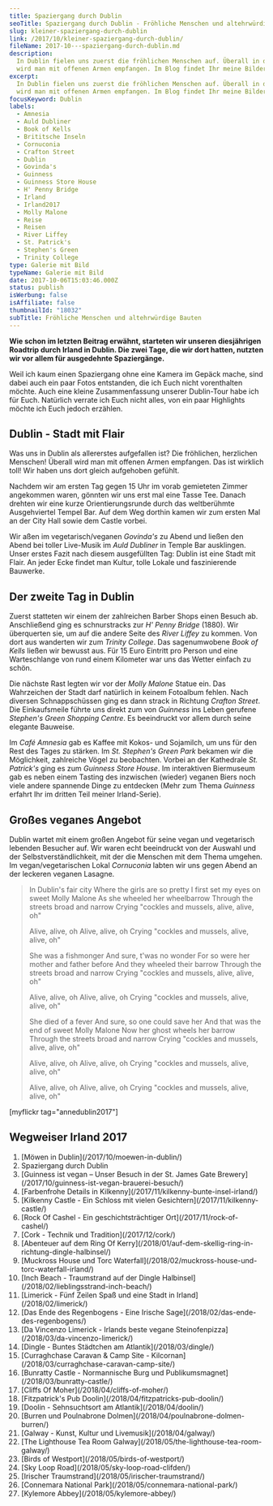 ```yaml
---
title: Spaziergang durch Dublin
seoTitle: Spaziergang durch Dublin - Fröhliche Menschen und altehrwürdige Bauten
slug: kleiner-spaziergang-durch-dublin
link: /2017/10/kleiner-spaziergang-durch-dublin/
fileName: 2017-10---spaziergang-durch-dublin.md
description:
  In Dublin fielen uns zuerst die fröhlichen Menschen auf. Überall in der Stadt
  wird man mit offenen Armen empfangen. Im Blog findet Ihr meine Bilderserie.
excerpt:
  In Dublin fielen uns zuerst die fröhlichen Menschen auf. Überall in der Stadt
  wird man mit offenen Armen empfangen. Im Blog findet Ihr meine Bilderserie.
focusKeyword: Dublin
labels:
  - Amnesia
  - Auld Dubliner
  - Book of Kells
  - Brititsche Inseln
  - Cornuconia
  - Crafton Street
  - Dublin
  - Govinda's
  - Guinness
  - Guinness Store House
  - H' Penny Bridge
  - Irland
  - Irland2017
  - Molly Malone
  - Reise
  - Reisen
  - River Liffey
  - St. Patrick's
  - Stephen's Green
  - Trinity College
type: Galerie mit Bild
typeName: Galerie mit Bild
date: 2017-10-06T15:03:46.000Z
status: publish
isWerbung: false
isAffiliate: false
thumbnailId: "18032"
subTitle: Fröhliche Menschen und altehrwürdige Bauten
---
```


<strong>Wie schon im letzten Beitrag erwähnt, starteten wir unseren diesjährigen
Roadtrip durch Irland in Dublin. Die zwei Tage, die wir dort hatten, nutzten wir
vor allem für ausgedehnte Spaziergänge.</strong>

Weil ich kaum einen Spaziergang ohne eine Kamera im Gepäck mache, sind dabei
auch ein paar Fotos entstanden, die ich Euch nicht vorenthalten möchte. Auch
eine kleine Zusammenfassung unserer Dublin-Tour habe ich für Euch. Natürlich
verrate ich Euch nicht alles, von ein paar Highlights möchte ich Euch jedoch
erzählen.

## Dublin - Stadt mit Flair

Was uns in Dublin als allererstes aufgefallen ist? Die fröhlichen, herzlichen
Menschen! Überall wird man mit offenen Armen empfangen. Das ist wirklich toll!
Wir haben uns dort gleich aufgehoben gefühlt.

Nachdem wir am ersten Tag gegen 15 Uhr im vorab gemieteten Zimmer angekommen
waren, gönnten wir uns erst mal eine Tasse Tee. Danach drehten wir eine kurze
Orientierungsrunde durch das weltberühmte Ausgehviertel Tempel Bar. Auf dem Weg
dorthin kamen wir zum ersten Mal an der City Hall sowie dem Castle vorbei.

Wir aßen im vegetarisch/veganen <em>Govinda's</em> zu Abend und ließen den Abend
bei toller Live-Musik im <em>Auld Dubliner </em>in Temple Bar ausklingen. Unser
erstes Fazit nach diesem ausgefüllten Tag: Dublin ist eine Stadt mit Flair. An
jeder Ecke findet man Kultur, tolle Lokale und faszinierende Bauwerke.

## Der zweite Tag in Dublin

Zuerst statteten wir einem der zahlreichen Barber Shops einen Besuch ab.
Anschließend ging es schnurstracks zur <em>H' Penny Bridge </em>(1880). Wir
überquerten sie, um auf die andere Seite des <em>River Liffey </em>zu kommen.
Von dort aus wanderten wir zum <em>Trinity College</em>. Das sagenumwobene
<em>Book of Kells </em>ließen wir bewusst aus. Für 15 Euro Eintritt pro Person
und eine Warteschlange von rund einem Kilometer war uns das Wetter einfach zu
schön.

Die nächste Rast legten wir vor der <em>Molly Malone </em>Statue ein. Das
Wahrzeichen der Stadt darf natürlich in keinem Fotoalbum fehlen. Nach diversen
Schnappschüssen ging es dann strack in Richtung <em>Crafton Street</em>. Die
Einkaufsmeile führte uns direkt zum von <em>Guinness </em>ins Leben gerufene
<em>Stephen's Green Shopping Centre</em>. Es beeindruckt vor allem durch seine
elegante Bauweise.

Im <em>Café Amnesia </em>gab es Kaffee mit Kokos- und Sojamilch, um uns für den
Rest des Tages zu stärken. Im <em>St. Stephen's Green Park</em> bekamen wir die
Möglichkeit, zahlreiche Vögel zu beobachten. Vorbei an der Kathedrale <em>St.
Patrick's </em>ging es zum <em>Guinness Store House</em>. Im interaktiven
Biermuseum gab es neben einem Tasting des inzwischen (wieder) veganen Biers noch
viele andere spannende Dinge zu entdecken (Mehr zum Thema <em>Guinness</em>
erfahrt Ihr im dritten Teil meiner Irland-Serie).

## Großes veganes Angebot

Dublin wartet mit einem großen Angebot für seine vegan und vegetarisch lebenden
Besucher auf. Wir waren echt beeindruckt von der Auswahl und der
Selbstverständlichkeit, mit der die Menschen mit dem Thema umgehen. Im
vegan/vegetarischen Lokal <em>Cornuconia </em>labten wir uns gegen Abend an der
leckeren veganen Lasagne.

<blockquote>In Dublin's fair city
Where the girls are so pretty
I first set my eyes on sweet Molly Malone
As she wheeled her wheelbarrow
Through the streets broad and narrow
Crying "cockles and mussels, alive, alive, oh"

Alive, alive, oh Alive, alive, oh Crying "cockles and mussels, alive, alive, oh"

She was a fishmonger And sure, t'was no wonder For so were her mother and father
before And they wheeled their barrow Through the streets broad and narrow Crying
"cockles and mussels, alive, alive, oh"

Alive, alive, oh Alive, alive, oh Crying "cockles and mussels, alive, alive, oh"

She died of a fever And sure, so one could save her And that was the end of
sweet Molly Malone Now her ghost wheels her barrow Through the streets broad and
narrow Crying "cockles and mussels, alive, alive, oh"

Alive, alive, oh Alive, alive, oh Crying "cockles and mussels, alive, alive, oh"

Alive, alive, oh Alive, alive, oh Crying "cockles and mussels, alive, alive,
oh"</blockquote>

[myflickr tag="annedublin2017"]

## Wegweiser Irland 2017

<ol>
    <li> [Möwen in Dublin](/2017/10/moewen-in-dublin/) </li>
    <li>Spaziergang durch Dublin</li>
    <li> [Guinness ist vegan – Unser Besuch in der St. James Gate Brewery](/2017/10/guinness-ist-vegan-brauerei-besuch/) </li>
    <li> [Farbenfrohe Details in Kilkenny](/2017/11/kilkenny-bunte-insel-irland/) </li>
    <li> [Kilkenny Castle - Ein Schloss mit vielen Gesichtern](/2017/11/kilkenny-castle/) </li>
    <li> [Rock Of Cashel - Ein geschichtsträchtiger Ort](/2017/11/rock-of-cashel/) </li>
    <li> [Cork - Technik und Tradition](/2017/12/cork/) </li>
    <li> [Abenteuer auf dem Ring Of Kerry](/2018/01/auf-dem-skellig-ring-in-richtung-dingle-halbinsel/) </li>
    <li> [Muckross House und Torc Waterfall](/2018/02/muckross-house-und-torc-waterfall-irland/) </li>
    <li> [Inch Beach - Traumstrand auf der Dingle Halbinsel](/2018/02/lieblingsstrand-inch-beach/) </li>
    <li> [Limerick - Fünf Zeilen Spaß und eine Stadt in Irland](/2018/02/limerick/) </li>
    <li> [Das Ende des Regenbogens - Eine Irische Sage](/2018/02/das-ende-des-regenbogens/) </li>
    <li> [Da Vincenzo Limerick - Irlands beste vegane Steinofenpizza](/2018/03/da-vincenzo-limerick/) </li>
    <li> [Dingle - Buntes Städtchen am Atlantik](/2018/03/dingle/) </li>
    <li> [Curraghchase Caravan &amp; Camp Site - Kilcornan](/2018/03/curraghchase-caravan-camp-site/) </li>
    <li> [Bunratty Castle - Normannische Burg und Publikumsmagnet](/2018/03/bunratty-castle/) </li>
    <li> [Cliffs Of Moher](/2018/04/cliffs-of-moher/) </li>
    <li> [Fitzpatrick's Pub Doolin](/2018/04/fitzpatricks-pub-doolin/) </li>
    <li> [Doolin - Sehnsuchtsort am Atlantik](/2018/04/doolin/) </li>
    <li> [Burren und Poulnabrone Dolmen](/2018/04/poulnabrone-dolmen-burren/) </li>
    <li> [Galway - Kunst, Kultur und Livemusik](/2018/04/galway/) </li>
    <li> [The Lighthouse Tea Room Galway](/2018/05/the-lighthouse-tea-room-galway/) </li>
    <li> [Birds of Westport](/2018/05/birds-of-westport/) </li>
    <li> [Sky Loop Road](/2018/05/sky-loop-road-clifden/) </li>
    <li> [Irischer Traumstrand](/2018/05/irischer-traumstrand/) </li>
    <li> [Connemara National Park](/2018/05/connemara-national-park/) </li>
    <li> [Kylemore Abbey](/2018/05/kylemore-abbey/) </li>
</ol>
